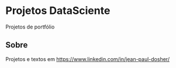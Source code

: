 # Projetos DataSciente
Projetos de portfólio

## Sobre

Projetos e textos em https://www.linkedin.com/in/jean-paul-dosher/
